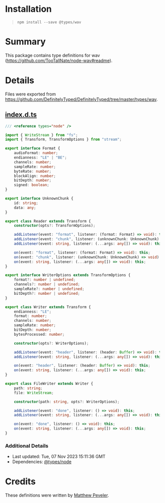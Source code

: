 # Installation
> `npm install --save @types/wav`

# Summary
This package contains type definitions for wav (https://github.com/TooTallNate/node-wav#readme).

# Details
Files were exported from https://github.com/DefinitelyTyped/DefinitelyTyped/tree/master/types/wav.
## [index.d.ts](https://github.com/DefinitelyTyped/DefinitelyTyped/tree/master/types/wav/index.d.ts)
````ts
/// <reference types="node" />

import { WriteStream } from "fs";
import { Transform, TransformOptions } from "stream";

export interface Format {
    audioFormat: number;
    endianness: "LE" | "BE";
    channels: number;
    sampleRate: number;
    byteRate: number;
    blockAlign: number;
    bitDepth: number;
    signed: boolean;
}

export interface UnknownChunk {
    id: string;
    data: any;
}

export class Reader extends Transform {
    constructor(opts?: TransformOptions);

    addListener(event: "format", listener: (format: Format) => void): this;
    addListener(event: "chunk", listener: (unknownChunk: UnknownChunk) => void): this;
    addListener(event: string, listener: (...args: any[]) => void): this;

    on(event: "format", listener: (format: Format) => void): this;
    on(event: "chunk", listener: (unknownChunk: UnknownChunk) => void): this;
    on(event: string, listener: (...args: any[]) => void): this;
}

export interface WriterOptions extends TransformOptions {
    format?: number | undefined;
    channels?: number | undefined;
    sampleRate?: number | undefined;
    bitDepth?: number | undefined;
}

export class Writer extends Transform {
    endianness: "LE";
    format: number;
    channels: number;
    sampleRate: number;
    bitDepth: number;
    bytesProcessed: number;

    constructor(opts?: WriterOptions);

    addListener(event: "header", listener: (header: Buffer) => void): this;
    addListener(event: string, listener: (...args: any[]) => void): this;

    on(event: "header", listener: (header: Buffer) => void): this;
    on(event: string, listener: (...args: any[]) => void): this;
}

export class FileWriter extends Writer {
    path: string;
    file: WriteStream;

    constructor(path: string, opts?: WriterOptions);

    addListener(event: "done", listener: () => void): this;
    addListener(event: string, listener: (...args: any[]) => void): this;

    on(event: "done", listener: () => void): this;
    on(event: string, listener: (...args: any[]) => void): this;
}

````

### Additional Details
 * Last updated: Tue, 07 Nov 2023 15:11:36 GMT
 * Dependencies: [@types/node](https://npmjs.com/package/@types/node)

# Credits
These definitions were written by [Matthew Peveler](https://github.com/MasterOdin).
